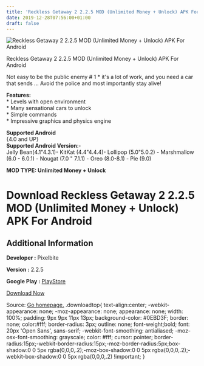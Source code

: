 ```yaml
---
title: 'Reckless Getaway 2 2.2.5 MOD (Unlimited Money + Unlock) APK For Android'
date: 2019-12-28T07:56:00+01:00
draft: false
---
```


![Reckless Getaway 2 2.2.5 MOD (Unlimited Money + Unlock) APK For Android](https://i0.wp.com/apkhome.net/wp-content/uploads/2019/11/Reckless-Getaway-2.png "Reckless Getaway 2 2.2.5 MOD (Unlimited Money + Unlock) APK For Android")

  

Reckless Getaway 2 2.2.5 MOD (Unlimited Money + Unlock) APK For Android

Not easy to be the public enemy # 1 \* it's a lot of work, and you need a car that sends ... Avoid the police and most importantly stay alive!

**Features:**  
\* Levels with open environment  
\* Many sensational cars to unlock  
\* Simple commands  
\* Impressive graphics and physics engine

**Supported Android**  
{4.0 and UP}  
**Supported Android Version**:-  
Jelly Bean(4.1"4.3.1)- KitKat (4.4"4.4.4)- Lollipop (5.0"5.0.2) - Marshmallow (6.0 - 6.0.1) - Nougat (7.0 " 7.1.1) - Oreo (8.0-8.1) - Pie (9.0)

**MOD TYPE: Unlimited Money + Unlock**

Download Reckless Getaway 2 2.2.5 MOD (Unlimited Money + Unlock) APK For Android
================================================================================

Additional Information
----------------------

**Developer :** Pixelbite

**Version :** 2.2.5

**Google Play :** [PlayStore](https://play.google.com/store/apps/details?id=com.pixelbite.ga2)

  

[Download Now](https://store4app.co/post/reckless-getaway-2-2-2-5-mod-unlimited-money-unlock-apk-for-android_1574090192)

  
Source: [Go homepage.](https://store4app.co/post/reckless-getaway-2-2-2-5-mod-unlimited-money-unlock-apk-for-android_1574090192) .downloadtop{ text-align:center; -webkit-appearance: none; -moz-appearance: none; appearance: none; width: 100%; padding: 9px 9px 11px 13px; background-color: #0EBD3F; border: none; color:#fff; border-radius: 3px; outline: none; font-weight;bold; font: 20px 'Open Sans', sans-serif; -webkit-font-smoothing: antialiased; -moz-osx-font-smoothing: grayscale; color: #fff; cursor: pointer; border-radius:15px;-webkit-border-radius:15px;-moz-border-radius:5px;box-shadow:0 0 5px rgba(0,0,0,.2);-moz-box-shadow:0 0 5px rgba(0,0,0,.2);-webkit-box-shadow:0 0 5px rgba(0,0,0,.2) !important; }